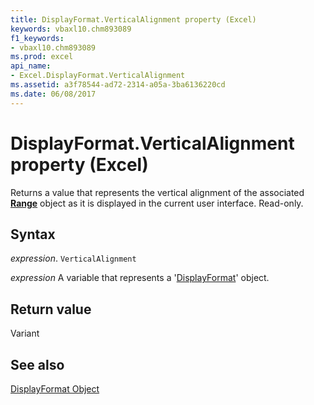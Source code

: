```yaml
---
title: DisplayFormat.VerticalAlignment property (Excel)
keywords: vbaxl10.chm893089
f1_keywords:
- vbaxl10.chm893089
ms.prod: excel
api_name:
- Excel.DisplayFormat.VerticalAlignment
ms.assetid: a3f78544-ad72-2314-a05a-3ba6136220cd
ms.date: 06/08/2017
---
```



# DisplayFormat.VerticalAlignment property (Excel)

Returns a value that represents the vertical alignment of the associated  **[Range](Excel.Range(object).md)** object as it is displayed in the current user interface. Read-only.


## Syntax

_expression_. `VerticalAlignment`

_expression_ A variable that represents a '[DisplayFormat](Excel.DisplayFormat.md)' object.


## Return value

Variant


## See also


[DisplayFormat Object](Excel.DisplayFormat.md)

